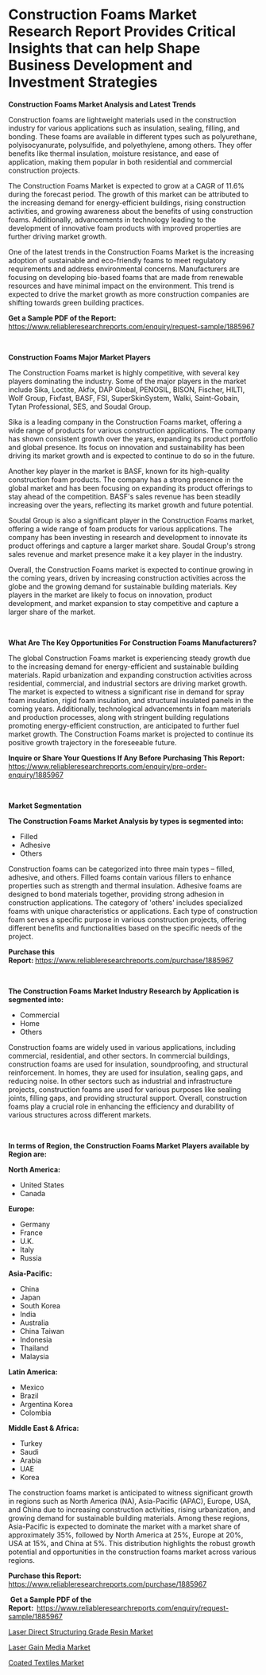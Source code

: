 <p><h1>Construction Foams Market Research Report Provides Critical Insights that can help Shape Business Development and Investment Strategies</h1></p><p><strong>Construction Foams Market Analysis and Latest Trends</strong></p>
<p><p>Construction foams are lightweight materials used in the construction industry for various applications such as insulation, sealing, filling, and bonding. These foams are available in different types such as polyurethane, polyisocyanurate, polysulfide, and polyethylene, among others. They offer benefits like thermal insulation, moisture resistance, and ease of application, making them popular in both residential and commercial construction projects.</p><p>The Construction Foams Market is expected to grow at a CAGR of 11.6% during the forecast period. The growth of this market can be attributed to the increasing demand for energy-efficient buildings, rising construction activities, and growing awareness about the benefits of using construction foams. Additionally, advancements in technology leading to the development of innovative foam products with improved properties are further driving market growth.</p><p>One of the latest trends in the Construction Foams Market is the increasing adoption of sustainable and eco-friendly foams to meet regulatory requirements and address environmental concerns. Manufacturers are focusing on developing bio-based foams that are made from renewable resources and have minimal impact on the environment. This trend is expected to drive the market growth as more construction companies are shifting towards green building practices.</p></p>
<p><strong>Get a Sample PDF of the Report:&nbsp;</strong> <a href="https://www.reliableresearchreports.com/enquiry/request-sample/1885967">https://www.reliableresearchreports.com/enquiry/request-sample/1885967</a></p>
<p>&nbsp;</p>
<p><strong>Construction Foams Major Market Players</strong></p>
<p><p>The Construction Foams market is highly competitive, with several key players dominating the industry. Some of the major players in the market include Sika, Loctite, Akfix, DAP Global, PENOSIL, BISON, Fischer, HILTI, Wolf Group, Fixfast, BASF, FSI, SuperSkinSystem, Walki, Saint-Gobain, Tytan Professional, SES, and Soudal Group.</p><p>Sika is a leading company in the Construction Foams market, offering a wide range of products for various construction applications. The company has shown consistent growth over the years, expanding its product portfolio and global presence. Its focus on innovation and sustainability has been driving its market growth and is expected to continue to do so in the future.</p><p>Another key player in the market is BASF, known for its high-quality construction foam products. The company has a strong presence in the global market and has been focusing on expanding its product offerings to stay ahead of the competition. BASF's sales revenue has been steadily increasing over the years, reflecting its market growth and future potential.</p><p>Soudal Group is also a significant player in the Construction Foams market, offering a wide range of foam products for various applications. The company has been investing in research and development to innovate its product offerings and capture a larger market share. Soudal Group's strong sales revenue and market presence make it a key player in the industry.</p><p>Overall, the Construction Foams market is expected to continue growing in the coming years, driven by increasing construction activities across the globe and the growing demand for sustainable building materials. Key players in the market are likely to focus on innovation, product development, and market expansion to stay competitive and capture a larger share of the market.</p></p>
<p>&nbsp;</p>
<p><strong>What Are The Key Opportunities For Construction Foams Manufacturers?</strong></p>
<p><p>The global Construction Foams market is experiencing steady growth due to the increasing demand for energy-efficient and sustainable building materials. Rapid urbanization and expanding construction activities across residential, commercial, and industrial sectors are driving market growth. The market is expected to witness a significant rise in demand for spray foam insulation, rigid foam insulation, and structural insulated panels in the coming years. Additionally, technological advancements in foam materials and production processes, along with stringent building regulations promoting energy-efficient construction, are anticipated to further fuel market growth. The Construction Foams market is projected to continue its positive growth trajectory in the foreseeable future.</p></p>
<p><strong>Inquire or Share Your Questions If Any Before Purchasing This Report:</strong> <a href="https://www.reliableresearchreports.com/enquiry/pre-order-enquiry/1885967">https://www.reliableresearchreports.com/enquiry/pre-order-enquiry/1885967</a></p>
<p>&nbsp;</p>
<p><strong>Market Segmentation</strong></p>
<p><strong>The Construction Foams Market Analysis by types is segmented into:</strong></p>
<p><ul><li>Filled</li><li>Adhesive</li><li>Others</li></ul></p>
<p><p>Construction foams can be categorized into three main types – filled, adhesive, and others. Filled foams contain various fillers to enhance properties such as strength and thermal insulation. Adhesive foams are designed to bond materials together, providing strong adhesion in construction applications. The category of 'others' includes specialized foams with unique characteristics or applications. Each type of construction foam serves a specific purpose in various construction projects, offering different benefits and functionalities based on the specific needs of the project.</p></p>
<p><strong>Purchase this Report:&nbsp;</strong><a href="https://www.reliableresearchreports.com/purchase/1885967">https://www.reliableresearchreports.com/purchase/1885967</a></p>
<p>&nbsp;</p>
<p><strong>The Construction Foams Market Industry Research by Application is segmented into:</strong></p>
<p><ul><li>Commercial</li><li>Home</li><li>Others</li></ul></p>
<p><p>Construction foams are widely used in various applications, including commercial, residential, and other sectors. In commercial buildings, construction foams are used for insulation, soundproofing, and structural reinforcement. In homes, they are used for insulation, sealing gaps, and reducing noise. In other sectors such as industrial and infrastructure projects, construction foams are used for various purposes like sealing joints, filling gaps, and providing structural support. Overall, construction foams play a crucial role in enhancing the efficiency and durability of various structures across different markets.</p></p>
<p>&nbsp;</p>
<p><strong>In terms of Region, the Construction Foams Market Players available by Region are:</strong></p>
<p>
    <p> <strong> North America: </strong>
        <ul>
            <li>United States</li>
            <li>Canada</li>
        </ul>
        </p> 
    <p> <strong> Europe: </strong>
        <ul>
            <li>Germany</li>
            <li>France</li>
            <li>U.K.</li>
            <li>Italy</li>
            <li>Russia</li>
        </ul>
        </p> 
    <p> <strong> Asia-Pacific: </strong>
        <ul>
            <li>China</li>
            <li>Japan</li>
            <li>South Korea</li>
            <li>India</li>
            <li>Australia</li>
            <li>China Taiwan</li>
            <li>Indonesia</li>
            <li>Thailand</li>
            <li>Malaysia</li>
        </ul>
        </p> 
    <p> <strong> Latin America: </strong>
        <ul>
            <li>Mexico</li>
            <li>Brazil</li>
            <li>Argentina Korea</li>
            <li>Colombia</li>
        </ul>
        </p> 
    <p> <strong> Middle East & Africa: </strong>
        <ul>
            <li>Turkey</li>
            <li>Saudi</li>
            <li>Arabia</li>
            <li>UAE</li>
            <li>Korea</li>
        </ul>
    </p>
    </p>
<p><p>The construction foams market is anticipated to witness significant growth in regions such as North America (NA), Asia-Pacific (APAC), Europe, USA, and China due to increasing construction activities, rising urbanization, and growing demand for sustainable building materials. Among these regions, Asia-Pacific is expected to dominate the market with a market share of approximately 35%, followed by North America at 25%, Europe at 20%, USA at 15%, and China at 5%. This distribution highlights the robust growth potential and opportunities in the construction foams market across various regions.</p></p>
<p><strong>Purchase this Report: </strong><a href="https://www.reliableresearchreports.com/purchase/1885967">https://www.reliableresearchreports.com/purchase/1885967</a></p>
<p>&nbsp;<strong>Get a Sample PDF of the Report:&nbsp;&nbsp;</strong><a href="https://www.reliableresearchreports.com/enquiry/request-sample/1885967">https://www.reliableresearchreports.com/enquiry/request-sample/1885967</a></p>
<p><strong></strong></p>
<p><p><a href="https://shimmer-gardenia-37a.notion.site/Laser-Direct-Structuring-Grade-Resin-Market-Insights-Market-Players-and-Forecast-Till-2031-8943815dd32f42c294ab910b8d6bea2c">Laser Direct Structuring Grade Resin Market</a></p><p><a href="https://github.com/lataunyatinikmelvin59ilbd0dv/Market-Research-Report-List-1/blob/main/laser-gain-media-market.md">Laser Gain Media Market</a></p><p><a href="https://unruly-ladybug-44b.notion.site/Coated-Textiles-Market-Size-and-Examines-its-Market-Scope-with-a-Primary-Focus-on-Growth-Opportuni-57378dd13a2c4ffeb002769e43c4286a">Coated Textiles Market</a></p></p>